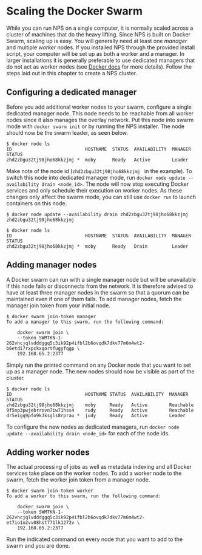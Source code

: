 # Scaling the Docker Swarm
While you can run NPS on a single computer, it is normally scaled across a cluster of machines that do the heavy lifting. Since NPS is built on Docker Swarm, scaling up is easy. You will generally need at least one _manager_ and multiple _worker_ nodes. If you installed NPS through the provided install script, your computer will be set up as both a worker and a manager. In larger installations it is generally preferable to use dedicated managers that do not act as worker nodes (see [Docker docs](https://docs.docker.com/engine/swarm/) for more details). Follow the steps laid out in this chapter to create a NPS cluster.

## Configuring a dedicated manager
Before you add additional worker nodes to your swarm, configure a single dedicated manager node. This node needs to be reachable from all worker nodes since it also manages the overlay network. Put this node into swarm mode with `docker swarm init` or by running the NPS installer. The node should now be the swarm leader, as seen below.

```
$ docker node ls
ID                           HOSTNAME  STATUS  AVAILABILITY  MANAGER STATUS
zhd2zbgu32tj98jho68kkzjmj *  moby      Ready   Active        Leader
```

Make note of the node id (`zhd2zbgu32tj98jho68kkzjmj ` in the example). To switch this node into dedicated manager mode, run `docker node update --availability drain <node_id>`. The node will now stop executing Docker services and only schedule their execution on worker nodes. As these changes only affect the swarm mode, you can still use `docker run` to launch containers on this node.

```
$ docker node update --availability drain zhd2zbgu32tj98jho68kkzjmj
zhd2zbgu32tj98jho68kkzjmj

$ docker node ls
ID                           HOSTNAME  STATUS  AVAILABILITY  MANAGER STATUS
zhd2zbgu32tj98jho68kkzjmj *  moby      Ready   Drain         Leader
```
## Adding manager nodes
A Docker swarm can run with a single manager node but will be unavailable if this node fails or disconnects from the network. It is therefore advised to have at least three manager nodes in the swarm so that a quorum can be maintained even if one of them fails. To add manager nodes, fetch the manager join token from your initial node.

```
$ docker swarm join-token manager
To add a manager to this swarm, run the following command:

    docker swarm join \
    --token SWMTKN-1-262vhcjqlvdddggq5c3ik92p4ifbl2b6ovqdk7dkv77m6m4wt2-b6etdi7rxpckxqortfugyfqgp \
    192.168.65.2:2377
```

Simply run the printed command on any Docker node that you want to set up as a manager node. The new nodes should now be visible as part of the cluster.

```
$ docker node ls
ID                           HOSTNAME STATUS  AVAILABILITY  MANAGER STATUS
zhd2zbgu32tj98jho68kkzjmj    moby     Ready   Active        Reachable
9f5np3pwjebrrovn7iw71hss4    rudy     Ready   Active        Reachable
dr5eigq9pfo9k3ksgls8rprau *  judy     Ready   Active        Leader
```

To configure the new nodes as dedicated managers, run `docker node update --availability drain <node_id>` for each of the node ids.

## Adding worker nodes
The actual processing of jobs as well as metadata indexing and all Docker services take place on the worker nodes. To add a worker node to the swarm, fetch the worker join token from a manager node.

```
$ docker swarm join-token worker        
To add a worker to this swarm, run the following command:

    docker swarm join \
    --token SWMTKN-1-262vhcjqlvdddggq5c3ik92p4ifbl2b6ovqdk7dkv77m6m4wt2-et7io1o2vv08hst771lk1272v \
    192.168.65.2:2377
```

Run the indicated command on every node that you want to add to the swarm and you are done.